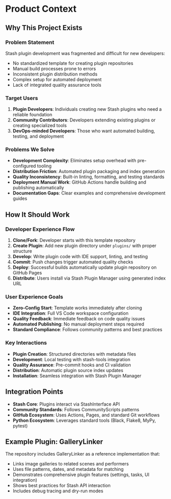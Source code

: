 # Product Context

## Why This Project Exists

### Problem Statement

Stash plugin development was fragmented and difficult for new developers:

- No standardized template for creating plugin repositories
- Manual build processes prone to errors
- Inconsistent plugin distribution methods
- Complex setup for automated deployment
- Lack of integrated quality assurance tools

### Target Users

1. **Plugin Developers**: Individuals creating new Stash plugins who need a reliable foundation
2. **Community Contributors**: Developers extending existing plugins or creating specialized tools
3. **DevOps-minded Developers**: Those who want automated building, testing, and deployment

### Problems We Solve

- **Development Complexity**: Eliminates setup overhead with pre-configured tooling
- **Distribution Friction**: Automated plugin packaging and index generation
- **Quality Inconsistency**: Built-in linting, formatting, and testing standards
- **Deployment Manual Work**: GitHub Actions handle building and publishing automatically
- **Documentation Gaps**: Clear examples and comprehensive development guides

## How It Should Work

### Developer Experience Flow

1. **Clone/Fork**: Developer starts with this template repository
2. **Create Plugin**: Add new plugin directory under `plugins/` with proper structure
3. **Develop**: Write plugin code with IDE support, linting, and testing
4. **Commit**: Push changes trigger automated quality checks
5. **Deploy**: Successful builds automatically update plugin repository on GitHub Pages
6. **Distribute**: Users install via Stash Plugin Manager using generated index URL

### User Experience Goals

- **Zero-Config Start**: Template works immediately after cloning
- **IDE Integration**: Full VS Code workspace configuration
- **Quality Feedback**: Immediate feedback on code quality issues
- **Automated Publishing**: No manual deployment steps required
- **Standard Compliance**: Follows community patterns and best practices

### Key Interactions

- **Plugin Creation**: Structured directories with metadata files
- **Development**: Local testing with stash-tools integration
- **Quality Assurance**: Pre-commit hooks and CI validation
- **Distribution**: Automatic plugin source index updates
- **Installation**: Seamless integration with Stash Plugin Manager

## Integration Points

- **Stash Core**: Plugins interact via StashInterface API
- **Community Standards**: Follows CommunityScripts patterns
- **GitHub Ecosystem**: Uses Actions, Pages, and standard Git workflows
- **Python Ecosystem**: Leverages standard tools (Black, Flake8, MyPy, pytest)

## Example Plugin: GalleryLinker

The repository includes GalleryLinker as a reference implementation that:

- Links image galleries to related scenes and performers
- Uses file patterns, dates, and metadata for matching
- Demonstrates comprehensive plugin features (settings, tasks, UI integration)
- Shows best practices for Stash API interaction
- Includes debug tracing and dry-run modes

